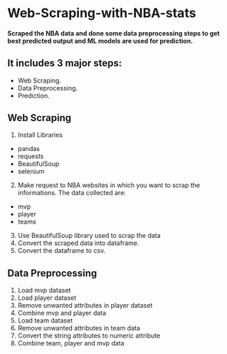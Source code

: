 # Web-Scraping-with-NBA-stats
#### Scraped the NBA data and done some data preprocessing steps to get best predicted output and ML models are used for prediction.

## It includes 3 major steps: 
- Web Scraping.
- Data Preprocessing.
- Prediction.

## Web Scraping
1. Install Libraries
  - pandas
  - requests
  - BeautifulSoup
  - selenium

2. Make request to NBA websites in which you want to scrap the informations. The data collected are:
- mvp
- player
- teams
3. Use BeautifulSoup library used to scrap the data
4. Convert the scraped data into dataframe.
5. Convert the dataframe to csv.

## Data Preprocessing
1. Load mvp dataset
2. Load player dataset
3. Remove unwanted attributes in player dataset
4. Combine mvp and player data
5. Load team dataset
6. Remove unwanted attributes in team data
7. Convert the string attributes to numeric attribute
8. Combine team, player and mvp data
